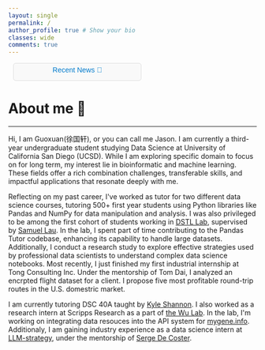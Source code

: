```yaml
---
layout: single
permalink: /
author_profile: true # Show your bio
classes: wide
comments: true
---
```

<!-- Add JavaScript function for toggling visibility -->
<script>
  document.addEventListener('DOMContentLoaded', function () {
    const toggleButton = document.querySelector('.toggle-news');
    const newsList = document.getElementById('news-list');

    toggleButton.addEventListener('click', function () {
      if (newsList.style.display === 'none' || newsList.style.display === '') {
        newsList.style.display = 'block'; // Show the list
        toggleButton.textContent = 'Hide'; // Change button text
      } else {
        newsList.style.display = 'none'; // Hide the list
        toggleButton.textContent = 'Recent News 📢'; // Change button text
      }
    });
  });
</script>

<!-- Latest News Section -->
<div class="latest-news-section" 
     style="position: relative; margin: 10px; max-width: 250px; padding: 4px; border: 1px solid #ddd; border-radius: 5px; background: #f9f9f9;">
  <h3 style="margin: 0 0 8px; font-size: 1.2rem; text-align: center;">
    <button class="toggle-news" style="background: none; border: none; cursor: pointer; color: #007acc; font-size: 0.9rem;">Recent News 📢</button>
  </h3>
  <ul id="news-list" style="display: none; list-style-type: none; padding: 8px; margin: 0;">
    <li style="margin-bottom: 8px;">
      <a style="color: black; font-weight: bold; font-size: 0.8rem;">Launching the Website</a>
      <small style="color: #555; font-size: 0.6rem;">Dec 23, 2024</small>
      <p style="margin: 5px 0; color: #333; font-size: 0.6rem;">Launching of my personal website!</p>
    </li>
  </ul>
</div>


<!-- For me, data science is the [sexiest](https://hbr.org/2012/10/data-scientist-the-sexiest-job-of-the-21st-century)
job not only because of its applicability in various subject but also due to process process of navigating through complex
data types and find the right answer. -->

# About me 👋
---
Hi, I am Guoxuan(徐国轩), or you can call me Jason. I am currently a third-year undergraduate student studying Data Science 
at University of California San Diego (UCSD). While I am exploring specific domain to focus on for long term, my interest
lie in bioinformatic and machine learning. These fields offer a rich combination challenges, transferable skills, and
impactful applications that resonate deeply with me.

Reflecting on my past career, I've worked as tutor for two different data science courses, tutoring 500+ first year students
using Python libraries like Pandas and NumPy for data manipulation and analysis. I was also privileged to be among the first
cohort of students working in [DSTL Lab](https://dstl.ucsd.edu/), supervised by [Samuel Lau](https://lau.ucsd.edu/). In the lab,
I spent part of time contributing to the Pandas Tutor codebase, enhancing its capability to handle large datasets. Additionally,
I conduct a research study to explore effective strategies used by professional data scientists to understand complex data science
notebooks. Most recently, I just finished my first industrial internship at Tong Consulting Inc. Under the mentorship of Tom Dai,
I analyzed an encrpted flight dataset for a client. I propose five most profitable round-trip routes in the U.S. domestric market.

I am currently tutoring DSC 40A taught by [Kyle Shannon](https://www.kmshannon.com/about/). I also worked as a research intern at Scripps Research as a part of [the Wu Lab](https://wulab.io/).
In the lab, I'm working on integrating data resouces into the API system for [mygene.info](https://mygene.info/). Additionaly,
I am gaining industry experience as a data science intern at [LLM-strategy](https://www.llmstrategies.com/), under the mentorship of [Serge De Coster](https://www.linkedin.com/in/serge-de-coster-1370b22/?originalSubdomain=uk).